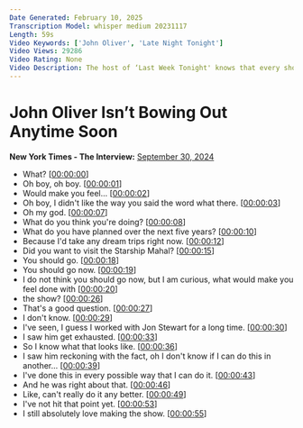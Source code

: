 ```yaml
---
Date Generated: February 10, 2025
Transcription Model: whisper medium 20231117
Length: 59s
Video Keywords: ['John Oliver', 'Late Night Tonight']
Video Views: 29286
Video Rating: None
Video Description: The host of ‘Last Week Tonight' knows that every show has an end. But, he’s not there yet. Find out why and listen to more on “The Interview” podcast.
---
```


# John Oliver Isn’t Bowing Out Anytime Soon
**New York Times - The Interview:** [September 30, 2024](https://www.youtube.com/watch?v=sOtKks8NCzE)
*  What? [[00:00:00](https://www.youtube.com/watch?v=sOtKks8NCzE&t=0.0s)]
*  Oh boy, oh boy. [[00:00:01](https://www.youtube.com/watch?v=sOtKks8NCzE&t=1.0s)]
*  Would make you feel... [[00:00:02](https://www.youtube.com/watch?v=sOtKks8NCzE&t=2.0s)]
*  Oh boy, I didn't like the way you said the word what there. [[00:00:03](https://www.youtube.com/watch?v=sOtKks8NCzE&t=3.0s)]
*  Oh my god. [[00:00:07](https://www.youtube.com/watch?v=sOtKks8NCzE&t=7.0s)]
*  What do you think you're doing? [[00:00:08](https://www.youtube.com/watch?v=sOtKks8NCzE&t=8.0s)]
*  What do you have planned over the next five years? [[00:00:10](https://www.youtube.com/watch?v=sOtKks8NCzE&t=10.36s)]
*  Because I'd take any dream trips right now. [[00:00:12](https://www.youtube.com/watch?v=sOtKks8NCzE&t=12.6s)]
*  Did you want to visit the Starship Mahal? [[00:00:15](https://www.youtube.com/watch?v=sOtKks8NCzE&t=15.16s)]
*  You should go. [[00:00:18](https://www.youtube.com/watch?v=sOtKks8NCzE&t=18.56s)]
*  You should go now. [[00:00:19](https://www.youtube.com/watch?v=sOtKks8NCzE&t=19.56s)]
*  I do not think you should go now, but I am curious, what would make you feel done with [[00:00:20](https://www.youtube.com/watch?v=sOtKks8NCzE&t=20.56s)]
*  the show? [[00:00:26](https://www.youtube.com/watch?v=sOtKks8NCzE&t=26.32s)]
*  That's a good question. [[00:00:27](https://www.youtube.com/watch?v=sOtKks8NCzE&t=27.32s)]
*  I don't know. [[00:00:29](https://www.youtube.com/watch?v=sOtKks8NCzE&t=29.4s)]
*  I've seen, I guess I worked with Jon Stewart for a long time. [[00:00:30](https://www.youtube.com/watch?v=sOtKks8NCzE&t=30.4s)]
*  I saw him get exhausted. [[00:00:33](https://www.youtube.com/watch?v=sOtKks8NCzE&t=33.6s)]
*  So I know what that looks like. [[00:00:36](https://www.youtube.com/watch?v=sOtKks8NCzE&t=36.36s)]
*  I saw him reckoning with the fact, oh I don't know if I can do this in another... [[00:00:39](https://www.youtube.com/watch?v=sOtKks8NCzE&t=39.96s)]
*  I've done this in every possible way that I can do it. [[00:00:43](https://www.youtube.com/watch?v=sOtKks8NCzE&t=43.519999999999996s)]
*  And he was right about that. [[00:00:46](https://www.youtube.com/watch?v=sOtKks8NCzE&t=46.480000000000004s)]
*  Like, can't really do it any better. [[00:00:49](https://www.youtube.com/watch?v=sOtKks8NCzE&t=49.239999999999995s)]
*  I've not hit that point yet. [[00:00:53](https://www.youtube.com/watch?v=sOtKks8NCzE&t=53.32s)]
*  I still absolutely love making the show. [[00:00:55](https://www.youtube.com/watch?v=sOtKks8NCzE&t=55.52s)]
